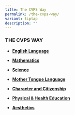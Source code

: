 ```yaml
---
title: The CVPS Way
permalink: /the-cvps-way/
variant: tiptap
description: ""
---
```

<h3><strong>THE CVPS WAY</strong></h3>
<p></p>
<ul data-tight="true" class="tight">
<li>
<p><strong><a href="https://www.compassvalepri.moe.edu.sg/the-cvps-way/english-language/" rel="noopener noreferrer nofollow" target="_blank">English Language</a></strong>
</p>
</li>
<li>
<p><strong><a href="https://www.compassvalepri.moe.edu.sg/the-cvps-way/mathematics/" rel="noopener noreferrer nofollow" target="_blank">Mathematics</a></strong>
</p>
</li>
<li>
<p><strong><a href="https://www.compassvalepri.moe.edu.sg/the-cvps-way/department/science/" rel="noopener noreferrer nofollow" target="_blank">Science</a></strong>
</p>
</li>
<li>
<p><strong><a href="https://www.compassvalepri.moe.edu.sg/the-cvps-way/mother-tongue-language/chinese-language/" rel="noopener noreferrer nofollow" target="_blank">Mother Tongue Language</a></strong>
</p>
</li>
<li>
<p><strong><a href="https://www.compassvalepri.moe.edu.sg/the-cvps-way/character-and-citizenship/cceoverview/" rel="noopener noreferrer nofollow" target="_blank">Character and Citizenship</a></strong>
</p>
</li>
<li>
<p><strong><a href="https://www.compassvalepri.moe.edu.sg/the-cvps-way/department/physical-and-health-education/" rel="noopener noreferrer nofollow" target="_blank">Physical &amp; Health Education</a></strong>
</p>
</li>
<li>
<p><strong><a href="https://www.compassvalepri.moe.edu.sg/the-cvps-way/department/aesthetics/" rel="noopener noreferrer nofollow" target="_blank">Aesthetics</a></strong>
</p>
</li>
</ul>
<p></p>
<p></p>